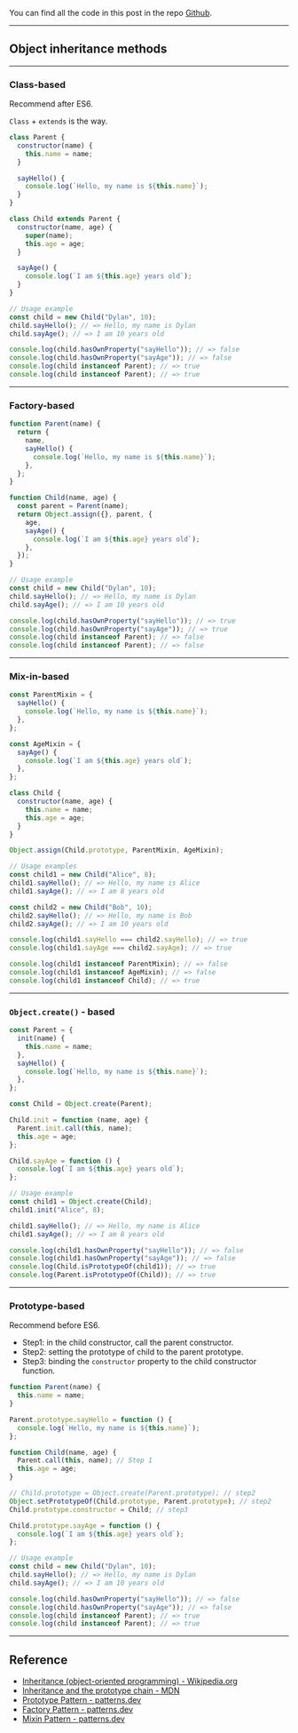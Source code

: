 You can find all the code in this post in the repo [Github](https://github.com/mitchell-cheng/JavaScript-Coding/tree/main/Object/Inheritance).

---

## Object inheritance methods

---

### Class-based

Recommend after ES6.

`Class` + `extends` is the way.

```js
class Parent {
  constructor(name) {
    this.name = name;
  }

  sayHello() {
    console.log(`Hello, my name is ${this.name}`);
  }
}

class Child extends Parent {
  constructor(name, age) {
    super(name);
    this.age = age;
  }

  sayAge() {
    console.log(`I am ${this.age} years old`);
  }
}

// Usage example
const child = new Child("Dylan", 10);
child.sayHello(); // => Hello, my name is Dylan
child.sayAge(); // => I am 10 years old

console.log(child.hasOwnProperty("sayHello")); // => false
console.log(child.hasOwnProperty("sayAge")); // => false
console.log(child instanceof Parent); // => true
console.log(child instanceof Parent); // => true
```

---

### Factory-based

```js
function Parent(name) {
  return {
    name,
    sayHello() {
      console.log(`Hello, my name is ${this.name}`);
    },
  };
}

function Child(name, age) {
  const parent = Parent(name);
  return Object.assign({}, parent, {
    age,
    sayAge() {
      console.log(`I am ${this.age} years old`);
    },
  });
}

// Usage example
const child = new Child("Dylan", 10);
child.sayHello(); // => Hello, my name is Dylan
child.sayAge(); // => I am 10 years old

console.log(child.hasOwnProperty("sayHello")); // => true
console.log(child.hasOwnProperty("sayAge")); // => true
console.log(child instanceof Parent); // => false
console.log(child instanceof Parent); // => false
```

---

### Mix-in-based

```js
const ParentMixin = {
  sayHello() {
    console.log(`Hello, my name is ${this.name}`);
  },
};

const AgeMixin = {
  sayAge() {
    console.log(`I am ${this.age} years old`);
  },
};

class Child {
  constructor(name, age) {
    this.name = name;
    this.age = age;
  }
}

Object.assign(Child.prototype, ParentMixin, AgeMixin);

// Usage examples
const child1 = new Child("Alice", 8);
child1.sayHello(); // => Hello, my name is Alice
child1.sayAge(); // => I am 8 years old

const child2 = new Child("Bob", 10);
child2.sayHello(); // => Hello, my name is Bob
child2.sayAge(); // => I am 10 years old

console.log(child1.sayHello === child2.sayHello); // => true
console.log(child1.sayAge === child2.sayAge); // => true

console.log(child1 instanceof ParentMixin); // => false
console.log(child1 instanceof AgeMixin); // => false
console.log(child1 instanceof Child); // => true
```

---

### `Object.create()` - based

```js
const Parent = {
  init(name) {
    this.name = name;
  },
  sayHello() {
    console.log(`Hello, my name is ${this.name}`);
  },
};

const Child = Object.create(Parent);

Child.init = function (name, age) {
  Parent.init.call(this, name);
  this.age = age;
};

Child.sayAge = function () {
  console.log(`I am ${this.age} years old`);
};

// Usage example
const child1 = Object.create(Child);
child1.init("Alice", 8);

child1.sayHello(); // => Hello, my name is Alice
child1.sayAge(); // => I am 8 years old

console.log(child1.hasOwnProperty("sayHello")); // => false
console.log(child1.hasOwnProperty("sayAge")); // => false
console.log(Child.isPrototypeOf(child1)); // => true
console.log(Parent.isPrototypeOf(Child)); // => true
```

---

### Prototype-based

Recommend before ES6.

- Step1: in the child constructor, call the parent constructor.
- Step2: setting the prototype of child to the parent prototype.
- Step3: binding the `constructor` property to the child constructor function.

```js
function Parent(name) {
  this.name = name;
}

Parent.prototype.sayHello = function () {
  console.log(`Hello, my name is ${this.name}`);
};

function Child(name, age) {
  Parent.call(this, name); // Step 1
  this.age = age;
}

// Child.prototype = Object.create(Parent.prototype); // step2
Object.setPrototypeOf(Child.prototype, Parent.prototype); // step2
Child.prototype.constructor = Child; // step3

Child.prototype.sayAge = function () {
  console.log(`I am ${this.age} years old`);
};

// Usage example
const child = new Child("Dylan", 10);
child.sayHello(); // => Hello, my name is Dylan
child.sayAge(); // => I am 10 years old

console.log(child.hasOwnProperty("sayHello")); // => false
console.log(child.hasOwnProperty("sayAge")); // => false
console.log(child instanceof Parent); // => true
console.log(child instanceof Parent); // => true
```

---

## Reference

- [Inheritance (object-oriented programming) - Wikipedia.org](<https://en.wikipedia.org/wiki/Inheritance_(object-oriented_programming)>)
- [Inheritance and the prototype chain - MDN](https://developer.mozilla.org/en-US/docs/Web/JavaScript/Inheritance_and_the_prototype_chain)
- [Prototype Pattern - patterns.dev](https://www.patterns.dev/vanilla/prototype-pattern)
- [Factory Pattern - patterns.dev](https://www.patterns.dev/vanilla/factory-pattern)
- [Mixin Pattern - patterns.dev](https://www.patterns.dev/vanilla/mixin-pattern)
